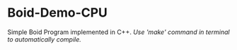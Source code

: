 # Boid-Demo-CPU
Simple Boid Program implemented in C++. 
*Use 'make' command in terminal to automatically compile.*
